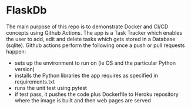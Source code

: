 # FlaskDb
The main purpose of this repo is to demonstrate Docker and CI/CD concepts using Github Actions.
The app is a Task Tracker which enables the user to add, edit and delete tasks which gets stored in a Database (sqlite).
Github actions perform the following once a push or pull requests happen:
* sets up the environment to run on (ie OS and the particular Python version)
* installs the Python libraries the app requires as specified in requirements.txt
* runs the unit test using pytest
* if test pass, it pushes the code plus Dockerfile to Heroku repository where the image is built and then web pages are served

